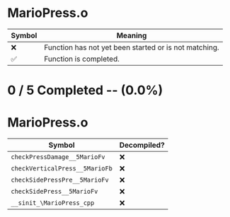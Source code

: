 # MarioPress.o
| Symbol | Meaning 
| ------------- | ------------- 
| :x: | Function has not yet been started or is not matching. 
| :white_check_mark: | Function is completed. 


# 0 / 5 Completed -- (0.0%)
# MarioPress.o
| Symbol | Decompiled? |
| ------------- | ------------- |
| `checkPressDamage__5MarioFv` | :x: |
| `checkVerticalPress__5MarioFb` | :x: |
| `checkSidePressPre__5MarioFv` | :x: |
| `checkSidePress__5MarioFv` | :x: |
| `__sinit_\MarioPress_cpp` | :x: |
